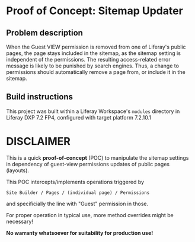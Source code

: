 # Proof of Concept: Sitemap Updater

## Problem description

When the Guest VIEW permission is removed from one of Liferay's public 
pages, the page stays included in the sitemap, as the sitemap setting
is independent of the permissions. The resulting access-related error 
message is likely to be punished by search engines. Thus, a change to 
permissions should automatically remove a page from, or include it in
the sitemap.

## Build instructions

This project was built within a Liferay Workspace's `modules` directory
in Liferay DXP 7.2 FP4, configured with target platform 7.2.10.1

# DISCLAIMER


This is a quick **proof-of-concept** (POC) to manipulate the sitemap 
settings in dependency of guest-view permissions updates of 
public pages (layouts). 

This POC intercepts/implements operations triggered by 

    Site Builder / Pages / (individual page) / Permissions

and specificially the line with "Guest" permission in those.

For proper operation in typical use, more method overrides might
be necessary!

**No warranty whatsoever for suitability for production use!**

